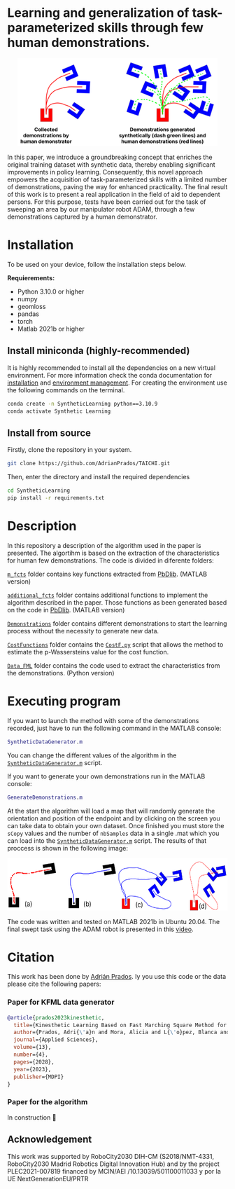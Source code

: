 # **Learning and generalization of task-parameterized skills through few human demonstrations.**

<p align="center">
  <img src="./Images/Group 52.jpg" height=200 />
</p>

In this paper, we introduce a groundbreaking concept that enriches the original training dataset with synthetic data, thereby enabling significant improvements in policy learning. Consequently, this novel approach empowers the acquisition of task-parameterized skills with a limited number of demonstrations, paving the way for enhanced practicality. The final result of this work is to present a real application in the field of aid to dependent persons. For this purpose, tests have been carried out for the task of sweeping an area by our manipulator robot ADAM, through a few demonstrations captured by a human demonstrator.

# Installation
To be used on your device, follow the installation steps below.

**Requierements:**
- Python 3.10.0 or higher
- numpy
- geomloss
- pandas
- torch
- Matlab 2021b or higher


## Install miniconda (highly-recommended)
It is highly recommended to install all the dependencies on a new virtual environment. For more information check the conda documentation for [installation](https://conda.io/projects/conda/en/latest/user-guide/install/index.html) and [environment management](https://conda.io/projects/conda/en/latest/user-guide/tasks/manage-environments.html). For creating the environment use the following commands on the terminal.

```bash
conda create -n SyntheticLearning python==3.10.9
conda activate Synthetic Learning
```

## Install from source
Firstly, clone the repository in your system.
```bash
git clone https://github.com/AdrianPrados/TAICHI.git
```
Then, enter the directory and install the required dependencies
```bash
cd SyntheticLearning
pip install -r requirements.txt
```

# Description

In this repository a description of the algorithm used in the paper is presented. The algortihm is based on the extraction of the characteristics for human few demonstrations. The code is divided in diferente folders:

[```m_fcts```](./m_fcts/) folder contains key functions extracted from [PbDlib](https://gitlab.idiap.ch/rli/pbdlib-matlab/). (MATLAB version)

[```additional_fcts```](./additional_fcts/) folder contains additional functions to implement the algorithm described in the paper. Those functions as been generated based on the code in [PbDlib](https://gitlab.idiap.ch/rli/pbdlib-matlab/). (MATLAB version)

[```Demonstrations```](./Demonstrations/) folder contains different demonstrations to start the learning process without the necessity to generate new data.

[```CostFunctions```](./CostFunctions/) folder contains the [```CostF.py```](./CostFunctions/CostF.py) script that allows the method to estimate the p-Wassersteins value for the cost function.

[```Data_FML```](./Data_FML/) folder contains the code used to extract the characteristics from the demonstrations. (Python version)

# Executing program
If you want to launch the method with some of the demonstrations recorded, just have to run the following command in the MATLAB console:

```matlab
SyntheticDataGenerator.m
```
You can change the different values of the algorithm in the [```SyntheticDataGenerator.m```](./SyntheticDataGenerator.m) script.

If you want to generate your own demonstrations run in the MATLAB console:

```matlab
GenerateDemonstrations.m
```
At the start the algorithm will load a map that will randomly generate the orientation and position of the endpoint and by clicking on the screen you can take data to obtain your own dataset. Once finished you must store the ```sCopy``` values and the number of ```nbSamples``` data in a single .mat which you can load into the [```SyntheticDataGenerator.m```](./SyntheticDataGenerator.m) script. The results of that proccess is shown in the following image:

<p align="center">
  <img src="./Images/Frame 8.jpg" height=120 />
</p>


The code was written and tested on MATLAB 2021b in Ubuntu 20.04. The final swept task using the ADAM robot is presented in this [video](https://youtu.be/pD1HdoWJmfs).

# Citation
This work has been done by [Adrián Prados](http://roboticslab.uc3m.es/roboticslab/people/prados). Iy you use this code or the data please cite the following papers:

### Paper for KFML data generator 
```bibtex
@article{prados2023kinesthetic,
  title={Kinesthetic Learning Based on Fast Marching Square Method for Manipulation},
  author={Prados, Adri{\'a}n and Mora, Alicia and L{\'o}pez, Blanca and Mu{\~n}oz, Javier and Garrido, Santiago and Barber, Ram{\'o}n},
  journal={Applied Sciences},
  volume={13},
  number={4},
  pages={2028},
  year={2023},
  publisher={MDPI}
}
```
### Paper for the algorithm
In construction :construction_worker:

## Acknowledgement
This work was supported by RoboCity2030 DIH-CM (S2018/NMT-4331, RoboCity2030 Madrid Robotics Digital Innovation Hub) and by the project PLEC2021-007819 financed by MCIN/AEI /10.13039/501100011033 y por la UE NextGenerationEU/PRTR


